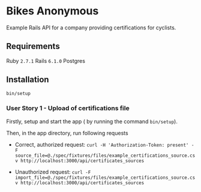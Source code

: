 # Bikes Anonymous

Example Rails API for a company providing certifications for cyclists.

## Requirements
Ruby `2.7.1`
Rails `6.1.0`
Postgres
## Installation
`bin/setup`

### User Story 1 - Upload of certifications file
Firstly, setup and start the app ( by running the command `bin/setup`).

Then, in the app directory, run following requests

- Correct, authorized request:
`curl -H 'Authorization-Token: present' -F source_file=@./spec/fixtures/files/example_certifications_source.csv http://localhost:3000/api/certificates_sources`

- Unauthorized request:
`curl -F import_file=@./spec/fixtures/files/example_certifications_source.csv http://localhost:3000/api/certificates_sources`

